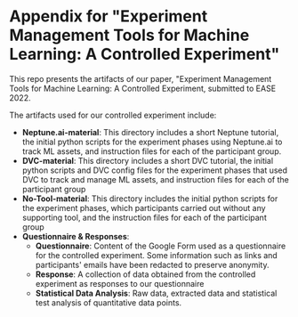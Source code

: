 # Appendix for "Experiment Management Tools for Machine Learning: A Controlled Experiment"

This repo presents the artifacts of our paper, "Experiment Management Tools for Machine Learning: A Controlled Experiment, submitted to EASE 2022.

The artifacts used for our controlled experiment include: 
  - **Neptune.ai-material**: This directory includes a short Neptune tutorial, the initial python scripts for the experiment phases using Neptune.ai to track ML assets, and instruction files for each of the participant group. 
  - **DVC-material**: This directory includes a short DVC tutorial, the initial python scripts and DVC config files for the experiment phases that used DVC to track and manage ML assets, and instruction files for each of the participant group
  - **No-Tool-material**: This directory includes the initial python scripts for the experiment phases, which participants carried out without any supporting tool, and the instruction files for each of the participant group
  - **Questionnaire & Responses**:
    - **Questionnaire**: Content of the Google Form used as a questionnaire for the controlled experiment. Some information such as links and participants' emails have been redacted to preserve anonymity.  
    - **Response**: A collection of data obtained from the controlled experiment as responses to our questionnaire
    - **Statistical Data Analysis**: Raw data, extracted data and statistical test analysis of quantitative data points. 
